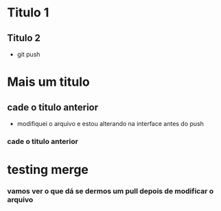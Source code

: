 # Titulo 1

## Titulo 2

- git push

# Mais um titulo

## cade o titulo anterior

- modifiquei o arquivo e estou alterando na interface antes do push

### cade o titulo anterior

# testing merge

### vamos ver o que dá se dermos um pull depois de modificar o arquivo
